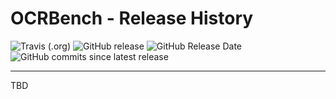 # OCRBench - Release History

![Travis (.org)](https://img.shields.io/travis/KonnexionsGmbH/ocr_bench.svg?branch=master)
![GitHub release](https://img.shields.io/github/release/KonnexionsGmbH/ocr_bench.svg)
![GitHub Release Date](https://img.shields.io/github/release-date/KonnexionsGmbH/ocr_bench.svg)
![GitHub commits since latest release](https://img.shields.io/github/commits-since/KonnexionsGmbH/ocr_bench/1.3.0.svg)

----

TBD
